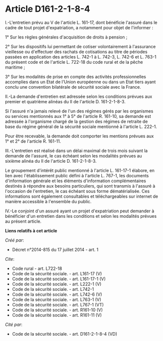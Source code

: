 # Article D161-2-1-8-4

I.-L'entretien prévu au V de l'article L. 161-17, dont bénéficie l'assuré dans le cadre de tout projet d'expatriation, a
notamment pour objet de l'informer : 

1° Sur les règles générales d'acquisition de droits à pension ; 

2° Sur les dispositifs lui permettant de cotiser volontairement à l'assurance vieillesse ou d'effectuer des rachats de
cotisations au titre de périodes passées en application des articles L. 742-1 à L. 742-3, L. 742-6 et L. 763-1 du présent
code et de l'article L. 722-18 du code rural et de la pêche maritime ; 

3° Sur les modalités de prise en compte des activités professionnelles accomplies dans un Etat de l'Union européenne ou dans
un Etat tiers ayant conclu une convention bilatérale de sécurité sociale avec la France. 

II.-La demande d'entretien est adressée selon les conditions prévues aux premier et quatrième alinéas du II de l'article D.
161-2-1-8-3. 

Si l'assuré n'a jamais relevé de l'un des régimes gérés par les organismes ou services mentionnés aux 1° à 5° de l'article R.
161-10, sa demande est adressée à l'organisme chargé de la gestion des régimes de retraite de base du régime général de la
sécurité sociale mentionné à l'article L. 222-1. 

Pour être recevable, la demande doit comporter les mentions prévues aux 1° et 2° de l'article R. 161-11. 

III.-L'entretien est réalisé dans un délai maximal de trois mois suivant la demande de l'assuré, le cas échéant selon les
modalités prévues au sixième alinéa du II de l'article D. 161-2-1-8-3. 

Le groupement d'intérêt public mentionné à l'article L. 161-17-1 élabore, en lien avec l'établissement public défini à
l'article L. 767-1, les documents d'information générale et les éléments d'information complémentaires destinés à répondre
aux besoins particuliers, qui sont transmis à l'assuré à l'occasion de l'entretien, le cas échéant sous forme dématérialisée.
Ces informations sont également consultables et téléchargeables sur internet de manière accessible à l'ensemble du public. 

IV.-Le conjoint d'un assuré ayant un projet d'expatriation peut demander à bénéficier d'un entretien dans les conditions et
selon les modalités prévues au présent article.

**Liens relatifs à cet article**

_Créé par_:

  - Décret n°2014-815 du 17 juillet 2014 - art. 1

_Cite_:

  - Code rural - art. L722-18
  - Code de la sécurité sociale. - art. L161-17 (V)
  - Code de la sécurité sociale. - art. L161-17-1 (V)
  - Code de la sécurité sociale. - art. L222-1 (V)
  - Code de la sécurité sociale. - art. L742-1
  - Code de la sécurité sociale. - art. L742-6 (V)
  - Code de la sécurité sociale. - art. L763-1 (V)
  - Code de la sécurité sociale. - art. L767-1 (VT)
  - Code de la sécurité sociale. - art. R161-10 (V)
  - Code de la sécurité sociale. - art. R161-11 (V)

_Cité par_:

  - Code de la sécurité sociale. - art. D161-2-1-8-4 (VD)
